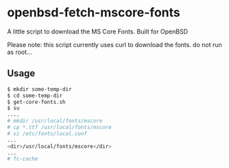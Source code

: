 # openbsd-fetch-mscore-fonts

A little script to download the MS Core Fonts. Built for OpenBSD

Please note: this script currently uses curl to download the fonts. do not run as root...

## Usage

```sh
$ mkdir some-temp-dir
$ cd some-temp-dir
$ get-core-fonts.sh
$ su
....
# mkdir /usr/local/fonts/mscore
# cp *.ttf /usr/local/fonts/mscore
# vi /etc/fonts/local.conf
...
<dir>/usr/local/fonts/mscore</dir>
...
# fc-cache
```


